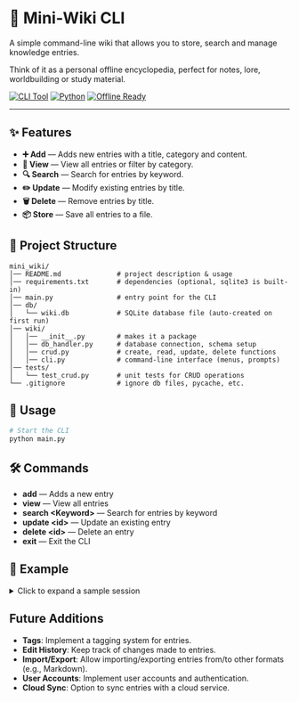 
# 📁 Mini-Wiki CLI</h1>
  
A simple command-line wiki that allows you to store, search and manage knowledge entries.

Think of it as a personal offline encyclopedia, perfect for notes, lore, worldbuilding or study material.

[![CLI Tool](https://img.shields.io/badge/CLI-Tool-blue.svg)](https://github.com)
[![Python](https://img.shields.io/badge/Python-3.8%2B-green.svg)](https://python.org/)
[![Offline Ready](https://img.shields.io/badge/Offline-Ready-orange.svg)](https://github.com)

---

## ✨ Features

<ul>
	<li><b>➕ Add</b> &mdash; Adds new entries with a title, category and content.</li>
	<li><b>📖 View</b> &mdash; View all entries or filter by category.</li>
	<li><b>🔍 Search</b> &mdash; Search for entries by keyword.</li>
	<li><b>✏️ Update</b> &mdash; Modify existing entries by title.</li>
	<li><b>🗑️ Delete</b> &mdash; Remove entries by title.</li>
	<li><b>📦 Store</b> &mdash; Save all entries to a file.</li>
</ul>



## 📂 Project Structure

```text
mini_wiki/
│── README.md              # project description & usage
│── requirements.txt       # dependencies (optional, sqlite3 is built-in)
│── main.py                # entry point for the CLI
│── db/
│   └── wiki.db            # SQLite database file (auto-created on first run)
│── wiki/
│   │── __init__.py        # makes it a package
│   │── db_handler.py      # database connection, schema setup
│   │── crud.py            # create, read, update, delete functions
│   │── cli.py             # command-line interface (menus, prompts)
│── tests/
│   └── test_crud.py       # unit tests for CRUD operations
└── .gitignore             # ignore db files, pycache, etc.
```


## 🚀 Usage

```bash
# Start the CLI
python main.py
```


## 🛠️ Commands
<ul>
	<li><b>add</b> &mdash; Adds a new entry</li>
	<li><b>view</b> &mdash; View all entries</li>
	<li><b>search &lt;Keyword&gt;</b> &mdash; Search for entries by keyword</li>
	<li><b>update &lt;id&gt;</b> &mdash; Update an existing entry</li>
	<li><b>delete &lt;id&gt;</b> &mdash; Delete an entry</li>
	<li><b>exit</b> &mdash; Exit the CLI</li>
</ul>


## 📝 Example

<details>
<summary>Click to expand a sample session</summary>

```bash
> python main.py

Welcome to Mini-Wiki 📚
Choose a command: add / view / search / update / delete / exit

> add

Title: Horus Heresy
Category: Warhammer 40k
Content: The Horus Heresy was a galaxy-spanning civil war in the 31st millennium...
✅ Entry added!

> view

[1] Horus Heresy (Warhammer 40k)

```
</details>


## Future Additions

- **Tags**: Implement a tagging system for entries.
- **Edit History**: Keep track of changes made to entries.
- **Import/Export**: Allow importing/exporting entries from/to other formats (e.g., Markdown).
- **User Accounts**: Implement user accounts and authentication.
- **Cloud Sync**: Option to sync entries with a cloud service.
